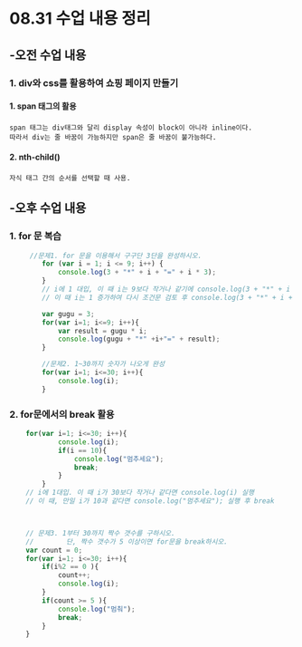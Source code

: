 # 08.31 수업 내용 정리

## -오전 수업 내용

### 1. div와 css를 활용하여 쇼핑 페이지 만들기

#### 1. span 태그의 활용
    span 태그는 div태그와 달리 display 속성이 block이 아니라 inline이다.
    따라서 div는 줄 바꿈이 가능하지만 span은 줄 바꿈이 불가능하다.

#### 2. nth-child()
    자식 태그 간의 순서를 선택할 때 사용.

## -오후 수업 내용

### 1. for 문 복습
```javascript
     //문제1. for 문을 이용해서 구구단 3단을 완성하시오.
        for (var i = 1; i <= 9; i++) {
            console.log(3 + "*" + i + "=" + i * 3);
        }
        // i에 1 대입, 이 때 i는 9보다 작거나 같기에 console.log(3 + "*" + i + "=" + i * 3); 실행. 
        // 이 때 i는 1 증가하여 다시 조건문 검토 후 console.log(3 + "*" + i + "=" + i * 3); 실행.

        var gugu = 3;
        for(var i=1; i<=9; i++){
            var result = gugu * i;
            console.log(gugu + "*" +i+"=" + result);
        }

        //문제2. 1~30까지 숫자가 나오게 완성
        for(var i=1; i<=30; i++){
            console.log(i);
        }

```

### 2. for문에서의 break 활용
```javascript
    for(var i=1; i<=30; i++){
            console.log(i);
            if(i == 10){
                console.log("멈추세요");
                break;
            }
        }
    // i에 1대입. 이 때 i가 30보다 작거나 같다면 console.log(i) 실행
    // 이 때, 만일 i가 10과 같다면 console.log("멈추세요"); 실행 후 break



    // 문제3. 1부터 30까지 짝수 갯수를 구하시오.
    //        단, 짝수 갯수가 5 이상이면 for문을 break하시오.
    var count = 0;
    for(var i=1; i<=30; i++){
        if(i%2 == 0 ){
            count++;
            console.log(i);
        }
        if(count >= 5 ){
            console.log("멈춰");
            break;
        }
    }
```
